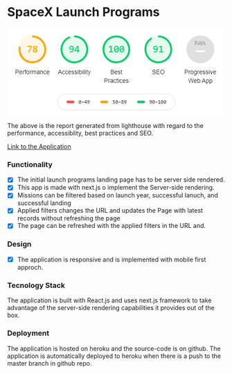 # SpaceX Launch Programs

![Lighthouse Report](/image/lighthouse-report.png)

The above is the report generated from lighthouse with regard to the performance, accessiblity, best practices and SEO. 

[Link to the Application](https://mj-spacex.herokuapp.com)

### Functionality

- [x] The initial launch programs landing page has to be server side rendered. 
- [x] This app is made with next.js o implement the Server-side rendering.
- [x] Missions can be filtered based on launch year, successful lanuch, and successful landing
- [x] Applied filters changes the URL and updates the Page with latest records without refreshing the page
- [x] The page can be refreshed with the applied filters in the URL and. 

### Design

- [x] The application is responsive and is implemented with mobile first approch.

### Tecnology Stack

The application is built with React.js and uses next.js framework to take advantage of the server-side rendering capabilities it provides out of the box. 

### Deployment

The application is hosted on heroku and the source-code is on github. The application is automatically deployed to heroku when there is a push to the master branch in github repo. 
